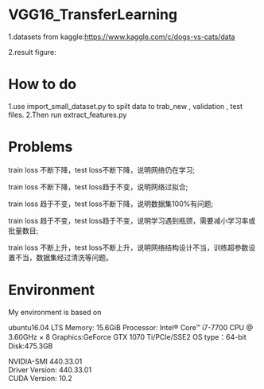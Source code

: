 # VGG16_TransferLearning
1.datasets from kaggle:https://www.kaggle.com/c/dogs-vs-cats/data

		
2.result figure:

# How to do 
1.use import_small_dataset.py to spilt data to trab_new , validation , test files.
2.Then run extract_features.py


# Problems
train loss 不断下降，test loss不断下降，说明网络仍在学习;

train loss 不断下降，test loss趋于不变，说明网络过拟合;

train loss 趋于不变，test loss不断下降，说明数据集100%有问题;

train loss 趋于不变，test loss趋于不变，说明学习遇到瓶颈，需要减小学习率或批量数目;

train loss 不断上升，test loss不断上升，说明网络结构设计不当，训练超参数设置不当，数据集经过清洗等问题。



# Environment
My environment is based on

ubuntu16.04 LTS
Memory: 15.6GiB
Processor: Intel® Core™ i7-7700 CPU @ 3.60GHz × 8 
Graphics:GeForce GTX 1070 Ti/PCIe/SSE2
OS type：64-bit
Disk:475.3GB

NVIDIA-SMI 440.33.01    
Driver Version: 440.33.01    
CUDA Version: 10.2

